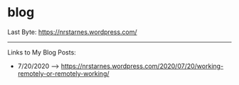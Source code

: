 # blog

Last Byte:
https://nrstarnes.wordpress.com/

--------------------------------------------------------------------------------------------------------------

Links to My Blog Posts:

* 7/20/2020 --> https://nrstarnes.wordpress.com/2020/07/20/working-remotely-or-remotely-working/
